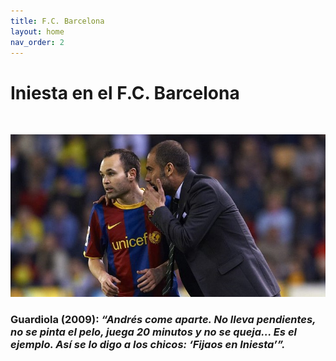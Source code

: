 ```yaml
---
title: F.C. Barcelona
layout: home
nav_order: 2
---
```


# Iniesta en el F.C. Barcelona

<br>

![Andres Iniesta y Pep Guardiola](assets/images/iniesdola.jpg)

### Guardiola (2009): _“Andrés come aparte. No lleva pendientes, no se pinta el pelo, juega 20 minutos y no se queja... Es el ejemplo. Así se lo digo a los chicos: ‘Fijaos en Iniesta’”._

